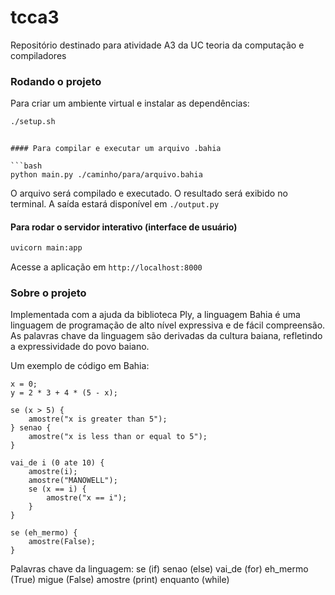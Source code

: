 # tcca3

Repositório destinado para atividade A3 da UC teoria da computação e compiladores

### Rodando o projeto

Para criar um ambiente virtual e instalar as dependências:

```bash
./setup.sh
```

````

#### Para compilar e executar um arquivo .bahia

```bash
python main.py ./caminho/para/arquivo.bahia
````

O arquivo será compilado e executado.
O resultado será exibido no terminal.
A saída estará disponível em `./output.py`

#### Para rodar o servidor interativo (interface de usuário)

```bash
uvicorn main:app
```

Acesse a aplicação em `http://localhost:8000`

### Sobre o projeto

Implementada com a ajuda da biblioteca Ply, a linguagem Bahia é uma linguagem de programação de alto nível expressiva e de fácil compreensão.
As palavras chave da linguagem são derivadas da cultura baiana, refletindo a expressividade do povo baiano.

Um exemplo de código em Bahia:

```bahia
x = 0;
y = 2 * 3 + 4 * (5 - x);

se (x > 5) {
    amostre("x is greater than 5");
} senao {
    amostre("x is less than or equal to 5");
}

vai_de i (0 ate 10) {
    amostre(i);
    amostre("MANOWELL");
    se (x == i) {
        amostre("x == i");
    }
}

se (eh_mermo) {
    amostre(False);
}
```

Palavras chave da linguagem:
se (if)
senao (else)
vai_de (for)
eh_mermo (True)
migue (False)
amostre (print)
enquanto (while)
